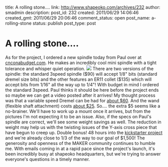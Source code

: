 title: A rolling stone....
link: http://www.shapeoko.com/archives/232
author: smadmin
description: 
post_id: 232
created: 2011/06/29 14:06:46
created_gmt: 2011/06/29 20:06:46
comment_status: open
post_name: a-rolling-stone
status: publish
post_type: post

# A rolling stone....

As for the project, I ordered a new spindle today from Paul over at [cnconabudget.com](http://www.cnconabudget.com/). He makes an incredibly cool mini spindle with a tight tolerance and whisper quiet operation. ![](/wp-content/uploads/2011/06/3speed_spindle-300x254.jpg) There are two versions of the spindle: the standard 3speed spindle ($90) will accept 1/8" bits (standard dremel size bits) and the other features an ER11 collet ($135) which will accept bits from 1/16" all the way up to 1/4"! With budget in mind I ordered the standard 3speed. Paul thinks it should be here before the project ends so maybe we can get a video posted after it arrives! My thought process was that a variable speed Dremel can be had for [about $60](http://www.amazon.com/Dremel-300-N-Variable-Rotary-Accessories/dp/B000FW5GAM/ref=sr_1_15?s=hi&ie=UTF8&qid=1309377216&sr=1-15). And the wand (flexible shaft attachment) costs [about $25](http://www.amazon.com/Dremel-225-01-Flex-Shaft-Attachment/dp/B0000302Y8/ref=pd_bxgy_hi_img_c). So.... the extra $5 seems like a no-brainer. We'll have to work up a mount once it arrives, but from the pictures I'm not expecting it to be an issue. Also, if the specs on Paul's spindle are correct, we'll see some weight savings as well. The reduction in weight may help us with the twisting issues of the Y-axis cross piece that have begun to creep up. Double bonus! 48 hours into the [kickstarter project](http://www.kickstarter.com/projects/edwardrford/project-shapeoko-a-300-complete-cnc-machine) and we're already close to 1/3 of the way to our goal of $1,500! The generosity and openness of the MAKER community continues to humble me. With emails coming in at a rapid pace since the project's launch, it's been incredibly busy at shapeoko headquarters, but we're trying to answer everyone's questions in a timely manner.